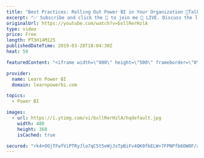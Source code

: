 ```yaml
---
title: "Best Practices: Rolling Out Power BI in Your Organization 🔴Talk Power BI LIVE (Subscribe & Join)"
excerpt: "✅ Subscribe and click the 🔔 to join me 🔴 LIVE. Discuss the latest in Power BI and ask any Power BI question. 💡 Join the Talk Power BI Insider's Club at http://www.TalkPowerBI.com for special privileges and access  Hello, I am Avi Singh, Microsoft MVP and Power BI Pro! I just love talking about Power"
originalUrl: https://youtube.com/watch?v=bxllRerHzlA
type: video
price: Free
length: PT3H14M12S
publishedDateTime: 2019-03-28T18:04:30Z
heat: 50

featuredContent: "<iframe width=\"800\" height=\"500\" frameborder=\"0\" src=\"https://www.youtube.com/embed/bxllRerHzlA\" allow=\"accelerometer; autoplay; encrypted-media; gyroscope; picture-in-picture\" allowfullscreen></iframe>"

provider:
  name: Learn Power BI
  domain: learnpowerbi.com

topics:
  - Power BI

images:
  - url: https://i.ytimg.com/vi/bxllRerHzlA/hqdefault.jpg
    width: 480
    height: 360
    isCached: true

secured: "rk4+OOjTFwfViPTRyJlo7qC5t5eWjJsTpBiFv4QK0fbELW+7FPNPfb6OW0F/aGgsU/t2KVff1rsV3lKhd5EyvYDdgHNDmZDc2Lu1Y96gMaEdN9BW9gGb+gRdT121vpvIHZ6M1rrox4w48qz3IB5YkMd4HGi6DeMqKwIiwri7n1/Uv1ttea4Dw8N1YaJIaNo+QYSEUWB1EBhnvqi0cfZ8p6XRyrFeICO/86JBg9aVeHUFTtwK9tmGmeeviCCleuVgFxnuajoVvLNxwY2E4okBBdkwQ6L5UdATtkiujYuxWjd6bez07YPAmjblpJbgeI1k7x1CjfZCDnT/REvwPdABfoyMFBa1JCGsshff6OQ9TywPV9e+vM2koP3+Sxpz0weENp2YWuxxE6v/MLhPKokZqdxJqXDnJ0lKxtKD1K00xXQ=;vfrAM+VDK5GTDo8ieOMhxg=="
---
```


